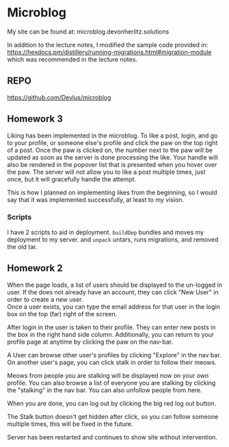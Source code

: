 # Microblog

My site can be found at: microblog.devonherlitz.solutions

In addition to the lecture notes, I modified the sample code provided in:
https://hexdocs.pm/distillery/running-migrations.html#migration-module
which was recommended in the lecture notes.

## REPO
https://github.com/Devlus/microblog

## Homework 3
Liking has been implemented in the microblog. To like a post, login, and go to your profile, or someone else's profile and click the paw on the top right of a post. Once the paw is clicked on, the number next to the paw will be updated as soon as the server is done processing the like. Your handle will also be rendered in the popover list that is presented when you hover over the paw. The server will not allow you to like a post multiple times, just once, but it will gracefully handle the attempt.

This is how I planned on implementing likes from the beginning, so I would say that it was implemented successfully, at least to my vision.

### Scripts
I have 2 scripts to aid in deployment. `buildDep` bundles and moves my deployment to my server. and `unpack` untars, runs migrations, and removed the old tar.


## Homework 2
When the page loads, a list of users should be displayed to the un-logged in user.
If the does not already have an account, they can click "New User" in order to create a new user.\
Once a user exists, you can type the email address for that user in the login box on the top (far) right of the screen.

After login in the user is taken to their profile. They can enter new posts in the box in the right hand side column. Additionally, you can return to your profile page at anytime by clicking the paw on the nav-bar.

A User can browse other user's profiles by clicking "Explore" in the nav bar. On another user's page, you can click stalk in order to follow their meows.

Meows from people you are stalking will be displayed now on your own profile.
You can also browse a list of everyone you are stalking by clicking the "stalking" in the nav bar. You can also unfollow people from here.


When you are done, you can log out by clicking the big red log out button.


The Stalk button doesn't get hidden after click, so you can follow someone multiple times, this will be fixed in the future.

Server has been restarted and continues to show site without intervention.



